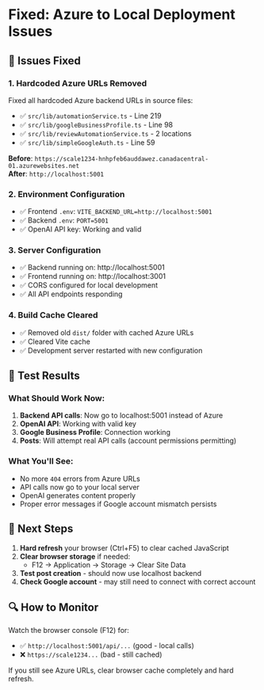 # Fixed: Azure to Local Deployment Issues

## 🔧 Issues Fixed

### 1. **Hardcoded Azure URLs Removed**
Fixed all hardcoded Azure backend URLs in source files:

- ✅ `src/lib/automationService.ts` - Line 219
- ✅ `src/lib/googleBusinessProfile.ts` - Line 98
- ✅ `src/lib/reviewAutomationService.ts` - 2 locations
- ✅ `src/lib/simpleGoogleAuth.ts` - Line 59

**Before**: `https://scale1234-hnhpfeb6auddawez.canadacentral-01.azurewebsites.net`  
**After**: `http://localhost:5001`

### 2. **Environment Configuration**
- ✅ Frontend `.env`: `VITE_BACKEND_URL=http://localhost:5001`
- ✅ Backend `.env`: `PORT=5001`
- ✅ OpenAI API key: Working and valid

### 3. **Server Configuration**
- ✅ Backend running on: http://localhost:5001
- ✅ Frontend running on: http://localhost:3001
- ✅ CORS configured for local development
- ✅ All API endpoints responding

### 4. **Build Cache Cleared**
- ✅ Removed old `dist/` folder with cached Azure URLs
- ✅ Cleared Vite cache
- ✅ Development server restarted with new configuration

## 🧪 Test Results

### What Should Work Now:
1. **Backend API calls**: Now go to localhost:5001 instead of Azure
2. **OpenAI API**: Working with valid key
3. **Google Business Profile**: Connection working
4. **Posts**: Will attempt real API calls (account permissions permitting)

### What You'll See:
- No more `404` errors from Azure URLs
- API calls now go to your local server
- OpenAI generates content properly
- Proper error messages if Google account mismatch persists

## 🎯 Next Steps

1. **Hard refresh** your browser (Ctrl+F5) to clear cached JavaScript
2. **Clear browser storage** if needed:
   - F12 → Application → Storage → Clear Site Data
3. **Test post creation** - should now use localhost backend
4. **Check Google account** - may still need to connect with correct account

## 🔍 How to Monitor

Watch the browser console (F12) for:
- ✅ `http://localhost:5001/api/...` (good - local calls)
- ❌ `https://scale1234...` (bad - still cached)

If you still see Azure URLs, clear browser cache completely and hard refresh.